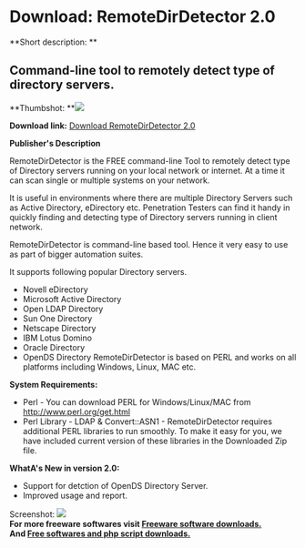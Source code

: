 # Download: RemoteDirDetector 2.0

**Short description: **

## Command-line tool to remotely detect type of directory servers.

  
**Thumbshot: **![](http://www.freewarefiles.com/screenshot/remotedirdetector_md.jpg)   
  
**Download link:** [Download RemoteDirDetector 2.0](http://freesoftwares.boysofts.com/RemoteDirDetector_program_79912.html)  
  

**Publisher's Description**  
  

RemoteDirDetector is the FREE command-line Tool to remotely detect type of
Directory servers running on your local network or internet. At a time it can
scan single or multiple systems on your network.

It is useful in environments where there are multiple Directory Servers such
as Active Directory, eDirectory etc. Penetration Testers can find it handy in
quickly finding and detecting type of Directory servers running in client
network.

RemoteDirDetector is command-line based tool. Hence it very easy to use as
part of bigger automation suites.

It supports following popular Directory servers.

  * Novell eDirectory 
  * Microsoft Active Directory 
  * Open LDAP Directory 
  * Sun One Directory 
  * Netscape Directory 
  * IBM Lotus Domino 
  * Oracle Directory 
  * OpenDS Directory 
RemoteDirDetector is based on PERL and works on all platforms including
Windows, Linux, MAC etc.

**System Requirements:**

  * Perl - You can download PERL for Windows/Linux/MAC from http://www.perl.org/get.html 
  * Perl Library - LDAP & Convert::ASN1 - RemoteDirDetector requires additional PERL libraries to run smoothly. To make it easy for you, we have included current version of these libraries in the Downloaded Zip file. 

**WhatA's New in version 2.0:**

  * Support for detction of OpenDS Directory Server. 
  * Improved usage and report. 

  
  
Screenshot: ![](http://www.freewarefiles.com/screenshot/remotedirdetector.jpg)  
**For more freeware softwares visit [Freeware software downloads.](http://freesoftwares.boysofts.com/)**   
**And [Free softwares and php script downloads.](http://www.boysofts.com/)**

